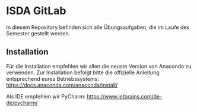 # ISDA GitLab

In diesem Repository befinden sich alle Übungsaufgaben, die im Laufe des Semester gestellt werden. 

## Installation

Für die Installation empfehlen wir allen die neuste Version von Anaconda zu verwenden. Zur Installation befolgt bitte
die offizielle Anleitung entsprechend eures Betriebssystems:
https://docs.anaconda.com/anaconda/install/

Als IDE empfehlen wir PyCharm:
https://www.jetbrains.com/de-de/pycharm/

